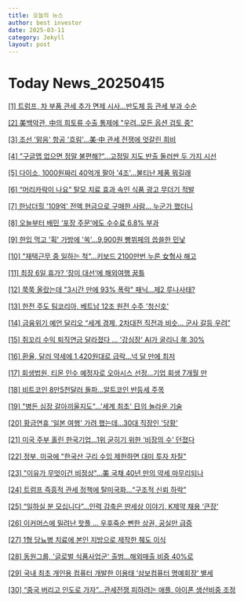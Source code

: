 ```yaml
---
title: 오늘의 뉴스
author: best investor
date: 2025-03-11
category: Jekyll
layout: post
---
```


# Today News_20250415

[[1]  트럼프, 차 부품 관세 추가 면제 시사…반도체 등 관세 부과 수순](http://v.daum.net/v/20250415061037448)

[[2]  美백악관, 中의 희토류 수출 통제에 "우려‥모든 옵션 검토 중"](http://v.daum.net/v/20250415034909075)

[[3]  조선 '맑음' 항공 '흐림'…美·中 관세 전쟁에 엇갈린 희비](http://v.daum.net/v/20250414180502730)

[[4]  "구글맵 없으면 정말 불편해?"…고정밀 지도 반출 둘러싼 두 가지 시선](http://v.daum.net/v/20250414112004780)

[[5]  다이소, 1000원짜리 40억개 팔아 '4조'…불티난 제품 뭐길래](http://v.daum.net/v/20250415060201293)

[[6]  “머리카락이 나요” 탈모 치료 효과 속인 식품 광고 무더기 적발](http://v.daum.net/v/20250414125118511)

[[7]  한남더힐 '109억' 전액 현금으로 구매한 사람… 누군가 했더니](http://v.daum.net/v/20250414201052576)

[[8]  오늘부터 배민 ‘포장 주문’에도 수수료 6.8% 부과](http://v.daum.net/v/20250414162408656)

[[9]  한입 먹고 '휙' 가방에 '쏙'...9,900원 빵뷔페의 씁쓸한 민낯](http://v.daum.net/v/20250414133708532)

[[10]  "재택근무 중 일하는 척"…키보드 2100만번 누른 女형사 해고](https://cm.asiae.co.kr/article/2025041314220040816)

[[11]  최장 6일 휴가? ‘장미 대선’에 해외여행 꿈틀](http://v.daum.net/v/20250414071228460)

[[12]  쭉쭉 올랐는데 "3시간 만에 93% 폭락" 패닉…제2 루나사태?](http://v.daum.net/v/20250414152612039)

[[13]  한전 주도 팀코리아, 베트남 12조 원전 수주 '청신호'](http://v.daum.net/v/20250414180106601)

[[14]  금융위기 예언 달리오 “세계 경제, 2차대전 직전과 비슷... 군사 갈등 우려”](http://v.daum.net/v/20250414113203431)

[[15]  쥐꼬리 수익 퇴직연금 달라졌다 … '강심장' AI가 굴리니 年 30%](http://v.daum.net/v/20250414174203782)

[[16]  환율, 달러 약세에 1,420원대로 급락…넉 달 만에 최저](http://v.daum.net/v/20250414155336365)

[[17]  회생법원, 티몬 인수 예정자로 오아시스 선정…기업 회생 7개월 만](http://v.daum.net/v/20250414164604562)

[[18]  비트코인 8만5천달러 돌파…알트코인 반등세 주목](http://v.daum.net/v/20250413132004898)

[[19]  "병든 심장 갈아끼울지도"…'세계 최초' 日의 놀라운 기술](http://v.daum.net/v/20250414181101938)

[[20]  황금연휴 '일본 여행' 가려 했는데…30대 직장인 '당황'](http://v.daum.net/v/20250414203102825)

[[21]  미국 주부 홀린 한국기업...1위 굳히기 위한 ‘비장의 수’ 던졌다](http://v.daum.net/v/20250414064800009)

[[22]  정부, 미국에 "한국산 구리 수입 제한하면 대미 투자 차질"](http://v.daum.net/v/20250414171816822)

[[23]  "이유가 무엇이건 비정상"…美 국채 40년 만의 약세 마무리되나](https://news.einfomax.co.kr/news/articleView.html?idxno=4351167)

[[24]  트럼프 즉흥적 관세 정책에 탈미국화…“구조적 신뢰 하락”](http://v.daum.net/v/20250414144007936)

[[25]  “일하실 분 모십니다”...인력 감축은 딴세상 이야기, K제약 채용 ‘큰장’](http://v.daum.net/v/20250414084806369)

[[26]  이커머스에 밀려난 핫플 … 우후죽순 뻔한 상권, 공실만 급증](http://v.daum.net/v/20250413180315701)

[[27]  1형 당뇨병 치료에 본인 지방으로 제작한 췌도 이식](http://www.bosa.co.kr/news/articleView.html?idxno=2246241)

[[28]  동원그룹, '글로벌 식품사업군' 출범…해외매출 비중 40%로](http://v.daum.net/v/20250414170356290)

[[29]  국내 최초 개인용 컴퓨터 개발한 이용태 ‘삼보컴퓨터 명예회장’ 별세](http://v.daum.net/v/20250414211612476)

[[30]  “중국 버리고 인도로 가자”…관세전쟁 피하려는 애플, 아이폰 생산비중 조정](http://v.daum.net/v/20250414055400205)

